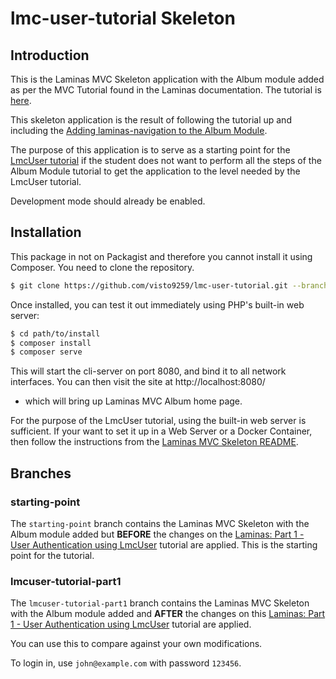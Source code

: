 # lmc-user-tutorial Skeleton

## Introduction

This is the Laminas MVC Skeleton application with the Album module added as per the MVC Tutorial
found in the Laminas documentation.  The tutorial is [here](https://docs.laminas.dev/tutorials/).

This skeleton application is the result of following the tutorial up and including the [Adding laminas-navigation to the Album Module](https://docs.laminas.dev/tutorials/navigation/).

The purpose of this application is to serve as a starting point for the [LmcUser tutorial](https://www.vistomedia.com/laminas-user-authentication-using-lmcuser/) if the student does not want to perform all the
steps of the Album Module tutorial to get the application to the level needed by the LmcUser tutorial.

Development mode should already be enabled.

## Installation

This package in not on Packagist and therefore you cannot install it using Composer. You need to clone the repository.

```bash
$ git clone https://github.com/visto9259/lmc-user-tutorial.git --branch starting-point path/to/install
```

Once installed, you can test it out immediately using PHP's built-in web server:

```bash
$ cd path/to/install
$ composer install
$ composer serve
```

This will start the cli-server on port 8080, and bind it to all network
interfaces. You can then visit the site at http://localhost:8080/
- which will bring up Laminas MVC Album home page.


For the purpose of the LmcUser tutorial, using the built-in web server is sufficient. If your want to set it up in a Web Server or a Docker Container, then follow the instructions
from the [Laminas MVC Skeleton README](https://github.com/laminas/laminas-mvc-skeleton).

## Branches

### starting-point
The `starting-point` branch contains the Laminas MVC Skeleton with the Album module added but **BEFORE** the changes on the [Laminas: Part 1 - User Authentication using LmcUser](https://www.vistomedia.com/laminas-user-authentication-using-lmcuser/) 
tutorial are applied.  This is the starting point for the tutorial.

### lmcuser-tutorial-part1

The `lmcuser-tutorial-part1` branch contains the Laminas MVC Skeleton with the Album module added and **AFTER** the changes
on this [Laminas: Part 1 - User Authentication using LmcUser](https://www.vistomedia.com/laminas-user-authentication-using-lmcuser/) tutorial are applied.

You can use this to compare against your own modifications.

To login in, use `john@example.com` with password `123456`.

